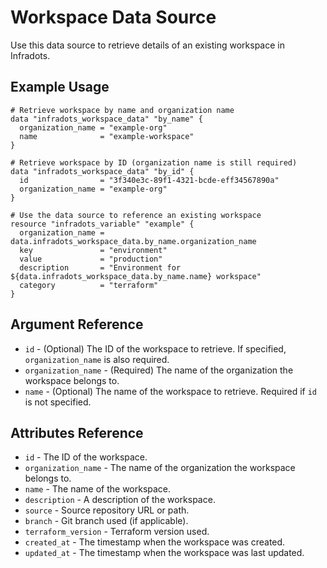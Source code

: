 # Workspace Data Source

Use this data source to retrieve details of an existing workspace in Infradots.

## Example Usage

```hcl
# Retrieve workspace by name and organization name
data "infradots_workspace_data" "by_name" {
  organization_name = "example-org"
  name              = "example-workspace"
}

# Retrieve workspace by ID (organization name is still required)
data "infradots_workspace_data" "by_id" {
  id                = "3f340e3c-89f1-4321-bcde-eff34567890a"
  organization_name = "example-org"
}

# Use the data source to reference an existing workspace
resource "infradots_variable" "example" {
  organization_name = data.infradots_workspace_data.by_name.organization_name
  key               = "environment"
  value             = "production"
  description       = "Environment for ${data.infradots_workspace_data.by_name.name} workspace"
  category          = "terraform"
}
```

## Argument Reference

* `id` - (Optional) The ID of the workspace to retrieve. If specified, `organization_name` is also required.
* `organization_name` - (Required) The name of the organization the workspace belongs to.
* `name` - (Optional) The name of the workspace to retrieve. Required if `id` is not specified.

## Attributes Reference

* `id` - The ID of the workspace.
* `organization_name` - The name of the organization the workspace belongs to.
* `name` - The name of the workspace.
* `description` - A description of the workspace.
* `source` - Source repository URL or path.
* `branch` - Git branch used (if applicable).
* `terraform_version` - Terraform version used.
* `created_at` - The timestamp when the workspace was created.
* `updated_at` - The timestamp when the workspace was last updated.

